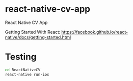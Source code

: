 # react-native-cv-app
React Native CV App

Getting Started With React:
https://facebook.github.io/react-native/docs/getting-started.html

# Testing
```bash
cd ReactNativeCV
react-native run-ios
```